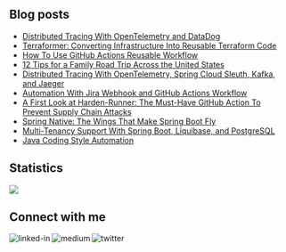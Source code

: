 
## Blog posts
<!-- BLOG-POST-LIST:START -->
- [Distributed Tracing With OpenTelemetry and DataDog](https://betterprogramming.pub/distributed-tracing-with-opentelemetry-and-datadog-712f8f4d520b?source=rss-ce7cd5b8b74a------2)
- [Terraformer: Converting Infrastructure Into Reusable Terraform Code](https://betterprogramming.pub/terraformer-converting-infrastructure-into-reusable-terraform-code-afe543ad0b15?source=rss-ce7cd5b8b74a------2)
- [How To Use GitHub Actions Reusable Workflow](https://betterprogramming.pub/how-to-use-github-actions-reusable-workflow-8604e8cbf258?source=rss-ce7cd5b8b74a------2)
- [12 Tips for a Family Road Trip Across the United States](https://medium.com/globetrotters/12-tips-for-a-family-road-trip-across-the-united-states-fe4611bc358c?source=rss-ce7cd5b8b74a------2)
- [Distributed Tracing With OpenTelemetry, Spring Cloud Sleuth, Kafka, and Jaeger](https://betterprogramming.pub/distributed-tracing-with-opentelemetry-spring-cloud-sleuth-kafka-and-jaeger-939e35f45821?source=rss-ce7cd5b8b74a------2)
- [Automation With Jira Webhook and GitHub Actions Workflow](https://betterprogramming.pub/automation-with-jira-webhook-and-github-actions-workflow-fcd7efbf6688?source=rss-ce7cd5b8b74a------2)
- [A First Look at Harden-Runner: The Must-Have GitHub Action To Prevent Supply Chain Attacks](https://betterprogramming.pub/a-first-look-at-harden-runner-the-must-have-github-action-to-prevent-supply-chain-attacks-d7707bbc106e?source=rss-ce7cd5b8b74a------2)
- [Spring Native: The  Wings That Make Spring Boot Fly](https://betterprogramming.pub/how-to-integrate-spring-native-into-spring-boot-microservices-add2ece541b8?source=rss-ce7cd5b8b74a------2)
- [Multi-Tenancy Support With Spring Boot, Liquibase, and PostgreSQL](https://betterprogramming.pub/multi-tenancy-support-with-spring-boot-liquibase-and-postgresql-d41942dc0639?source=rss-ce7cd5b8b74a------2)
- [Java Coding Style Automation](https://betterprogramming.pub/java-coding-style-automation-b44b82cec010?source=rss-ce7cd5b8b74a------2)
<!-- BLOG-POST-LIST:END -->

## Statistics
<img src="https://github-readme-stats.vercel.app/api?username=wenqiglantz&theme=light">

## Connect with me
[<img align="left" alt="linked-in" src="https://img.shields.io/badge/linkedin-%230077B5.svg?&style=for-the-badge&logo=linkedin&logoColor=white" />](https://www.linkedin.com/in/wenqi-glantz-b5448a5a/)
[<img align="left" alt="medium" src="https://img.shields.io/badge/medium-%2312100E.svg?&style=for-the-badge&logo=medium&logoColor=white" />](https://medium.com/@wenqiglantz)
[<img align="left" alt="twitter" src="https://img.shields.io/badge/Twitter-blue?style=for-the-badge&logo=twitter&logoColor=white" />](https://twitter.com/@wenqi_glantz)
<br>
<br>
